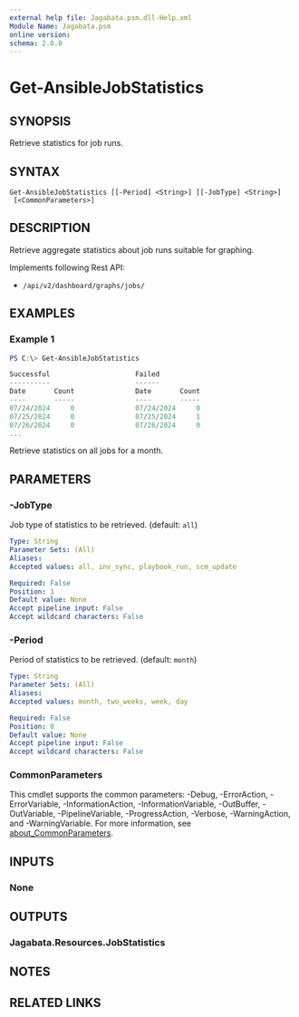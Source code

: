 ```yaml
---
external help file: Jagabata.psm.dll-Help.xml
Module Name: Jagabata.psm
online version:
schema: 2.0.0
---
```


# Get-AnsibleJobStatistics

## SYNOPSIS
Retrieve statistics for job runs.

## SYNTAX

```
Get-AnsibleJobStatistics [[-Period] <String>] [[-JobType] <String>]
 [<CommonParameters>]
```

## DESCRIPTION
Retrieve aggregate statistics about job runs suitable for graphing.

Implements following Rest API:  
- `/api/v2/dashboard/graphs/jobs/`

## EXAMPLES

### Example 1
```powershell
PS C:\> Get-AnsibleJobStatistics

Successful                     Failed
----------                     ------
Date       Count               Date       Count
----       -----               ----       -----
07/24/2024     0               07/24/2024     0
07/25/2024     0               07/25/2024     1
07/26/2024     0               07/26/2024     0
...
```

Retrieve statistics on all jobs for a month.

## PARAMETERS

### -JobType
Job type of statistics to be retrieved. (default: `all`)

```yaml
Type: String
Parameter Sets: (All)
Aliases:
Accepted values: all, inv_sync, playbook_run, scm_update

Required: False
Position: 1
Default value: None
Accept pipeline input: False
Accept wildcard characters: False
```

### -Period
Period of statistics to be retrieved. (default: `month`)

```yaml
Type: String
Parameter Sets: (All)
Aliases:
Accepted values: month, two_weeks, week, day

Required: False
Position: 0
Default value: None
Accept pipeline input: False
Accept wildcard characters: False
```

### CommonParameters
This cmdlet supports the common parameters: -Debug, -ErrorAction, -ErrorVariable, -InformationAction, -InformationVariable, -OutBuffer, -OutVariable, -PipelineVariable, -ProgressAction, -Verbose, -WarningAction, and -WarningVariable. For more information, see [about_CommonParameters](http://go.microsoft.com/fwlink/?LinkID=113216).

## INPUTS

### None
## OUTPUTS

### Jagabata.Resources.JobStatistics
## NOTES

## RELATED LINKS
